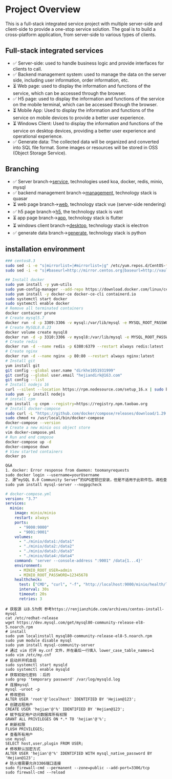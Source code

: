 # Project Overview

This is a full-stack integrated service project with multiple server-side and client-side to provide a one-stop service solution. The goal is to build a cross-platform application, from server-side to various types of clients.

## Full-stack integrated services

- ✅ Server-side: used to handle business logic and provide interfaces for clients to call.
- ✅ Backend management system: used to manage the data on the server side, including user information, order information, etc.
- ⏳ Web page: used to display the information and functions of the service, which can be accessed through the browser.
- ✅ H5 page: used to display the information and functions of the service on the mobile terminal, which can be accessed through the browser.
- ⏳ Mobile App: Used to display the information and functions of the service on mobile devices to provide a better user experience.
- ⏳ Windows Client: Used to display the information and functions of the service on desktop devices, providing a better user experience and operational experience.
- ✅ Generate data: The collected data will be organized and converted into SQL file format. Some images or resources will be stored in OSS (Object Storage Service).

## Branching

- ✅ Server branch->[service](https://github.com/dirkhe1051931999/aphelios/tree/service), technologies used koa, docker, redis, minio, mysql
- ✅ backend management branch->[management](https://github.com/dirkhe1051931999/aphelios/tree/management), technology stack is quasar
- ⏳ web page branch->[web](https://github.com/dirkhe1051931999/aphelios/tree/web), technology stack vue (server-side rendering)
- ✅ h5 page branch->[h5](https://github.com/dirkhe1051931999/aphelios/tree/h5), the technology stack is vant
- ⏳ app page branch->[app](https://github.com/dirkhe1051931999/aphelios/tree/app), technology stack is flutter
- ⏳ windows client branch->[desktop](https://github.com/dirkhe1051931999/aphelios/tree/desktop), technology stack is electron
- ✅ generate data branch->[generate](https://github.com/dirkhe1051931999/aphelios/tree/generate), technology stack is python

## installation environment

```bash
### centos8.3
sudo sed -i -e "s|mirrorlist=|#mirrorlist=|g" /etc/yum.repos.d/CentOS-*
sudo sed -i -e "s|#baseurl=http://mirror.centos.org|baseurl=http://vault.centos.org|g" /etc/yum.repos.d/CentOS-*
```

```bash
## Install docker
sudo yum install -y yum-utils
sudo yum-config-manager --add-repo https://download.docker.com/linux/centos/docker-ce.repo
sudo yum install -y docker-ce docker-ce-cli containerd.io
sudo systemctl start docker
sudo systemctl enable docker
# Remove all terminated containers
docker container prune
# Create mysql5.7
docker run -d -p 3309:3306 -v mysql:/var/lib/mysql -e MYSQL_ROOT_PASSWORD=123456 --name mysql --restart always mysql:5.7
# Create MySQL8.0.23
docker volume create mysql8
docker run -d -p 3310:3306 -v mysql8:/var/lib/mysql -e MYSQL_ROOT_PASSWORD=123456 --name mysql8 --restart always mysql:8.0.23
# Create redis
docker run -d --name redis -p 6380:6379 --restart always redis:latest
# Create nginx
docker run -d --name nginx -p 80:80 --restart always nginx:latest
# Install git
yum install git
git config --global user.name "dirkhe1051931999"
git config --global user.email "hejiandirk@163.com"
git config --list
# Install nodejs 16
curl --silent --location https://rpm.nodesource.com/setup_16.x | sudo bash
sudo yum -y install nodejs
# install cpm
npm install -g cnpm --registry=https://registry.npm.taobao.org
# Install docker-compose
sudo curl -L "https://github.com/docker/compose/releases/download/1.29.2/docker-compose-$(uname -s)-$(uname -m)" -o /usr/local/bin/docker-compose
sudo chmod +x /usr/local/bin/docker-compose
docker-compose --version
# Create a new minio oss object store
vim docker-compose.yml
# Run and end compose
docker-compose up -d
docker-compose down
# View started containers
docker ps
```
```txt
Q&A
1. docker: Error response from daemon: toomanyrequests
sudo docker login --username=yourUsername
2. 源“mySQL 8.0 Community Server”的GPG密钥已安装，但是不适用于此软件包。请检查源的公钥URL是否配置正确。
sudo yum install mysql-server --nogpgcheck
```
```yml
# docker-compose.yml
version: "3.7"
services:
  minio:
    image: minio/minio
    restart: always
    ports:
      - "9000:9000"
      - "9001:9001"
    volumes:
      - "./minio/data1:/data1"
      - "./minio/data2:/data2"
      - "./minio/data3:/data3"
      - "./minio/data4:/data4"
    command: 'server --console-address ":9001" /data{1...4}'
    environment:
      - MINIO_ROOT_USER=admin
      - MINIO_ROOT_PASSWORD=12345678
    healthcheck:
      test: ["CMD", "curl", "-f", "http://localhost:9000/minio/health/live"]
      interval: 30s
      timeout: 20s
      retries: 3
```

```shell
# 获取源 以8.5为例 参考https://renjianzhide.com/archives/centos-install-mysql
cat /etc/redhat-release
wget https://dev.mysql.com/get/mysql80-community-release-el8-5.noarch.rpm
# install
sudo yum localinstall mysql80-community-release-el8-5.noarch.rpm
sudo yum module disable mysql
sudo yum install mysql-community-server
# 通过 vim 打开 my.cnf 文件，并在最后一行填入 lower_case_table_names=1
sudo vim /etc/my.cnf
# 启动并开机自启
sudo systemctl start mysqld
sudo systemctl enable mysqld
# 获取初始化密码 ：后的
sudo grep 'temporary password' /var/log/mysqld.log
# 连接mysql
mysql -uroot -p
# 修改密码
ALTER USER 'root'@'localhost' IDENTIFIED BY 'Hejian@123';
# 创建远程用户
CREATE USER 'hejian'@'%' IDENTIFIED BY 'Hejian@123';
# 赋予指定用户访问数据库所有权限
GRANT ALL PRIVILEGES ON *.* TO 'hejian'@'%';
# 刷新权限
FLUSH PRIVILEGES;
# 查看所有用户
use mysql
SELECT host,user,plugin FROM USER;
# 修改默认加密方式
ALTER USER 'hejian'@'%' IDENTIFIED WITH mysql_native_password BY 'Hejian@123';
# 防火墙需要允许3306端口连接
sudo firewall-cmd --permanent --zone=public --add-port=3306/tcp
sudo firewall-cmd --reload
```
